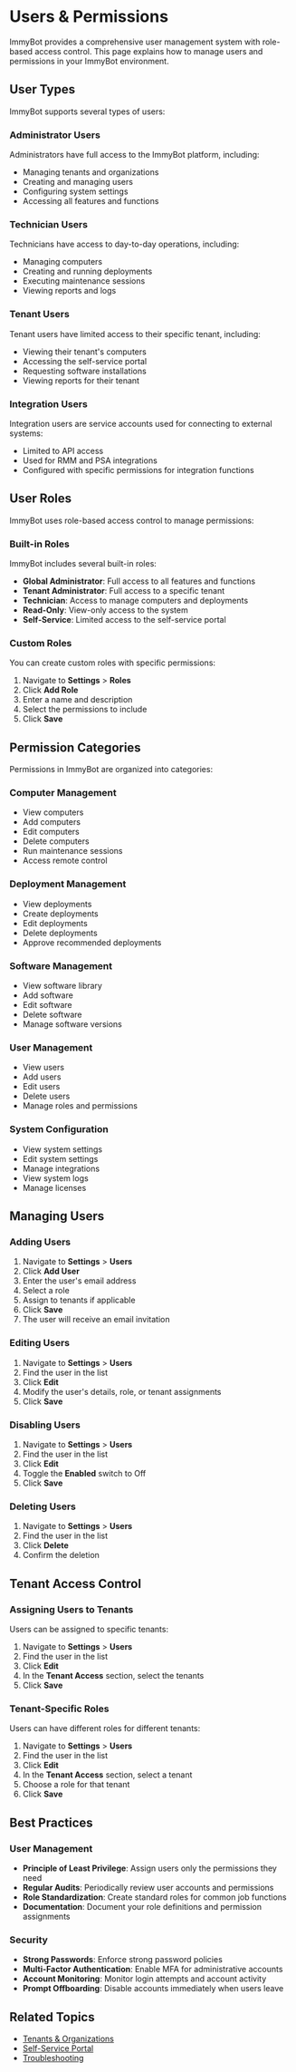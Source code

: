 # Users & Permissions

ImmyBot provides a comprehensive user management system with role-based access control. This page explains how to manage users and permissions in your ImmyBot environment.

## User Types

ImmyBot supports several types of users:

### Administrator Users

Administrators have full access to the ImmyBot platform, including:
- Managing tenants and organizations
- Creating and managing users
- Configuring system settings
- Accessing all features and functions

### Technician Users

Technicians have access to day-to-day operations, including:
- Managing computers
- Creating and running deployments
- Executing maintenance sessions
- Viewing reports and logs

### Tenant Users

Tenant users have limited access to their specific tenant, including:
- Viewing their tenant's computers
- Accessing the self-service portal
- Requesting software installations
- Viewing reports for their tenant

### Integration Users

Integration users are service accounts used for connecting to external systems:
- Limited to API access
- Used for RMM and PSA integrations
- Configured with specific permissions for integration functions

## User Roles

ImmyBot uses role-based access control to manage permissions:

### Built-in Roles

ImmyBot includes several built-in roles:

- **Global Administrator**: Full access to all features and functions
- **Tenant Administrator**: Full access to a specific tenant
- **Technician**: Access to manage computers and deployments
- **Read-Only**: View-only access to the system
- **Self-Service**: Limited access to the self-service portal

### Custom Roles

You can create custom roles with specific permissions:

1. Navigate to **Settings** > **Roles**
2. Click **Add Role**
3. Enter a name and description
4. Select the permissions to include
5. Click **Save**

## Permission Categories

Permissions in ImmyBot are organized into categories:

### Computer Management

- View computers
- Add computers
- Edit computers
- Delete computers
- Run maintenance sessions
- Access remote control

### Deployment Management

- View deployments
- Create deployments
- Edit deployments
- Delete deployments
- Approve recommended deployments

### Software Management

- View software library
- Add software
- Edit software
- Delete software
- Manage software versions

### User Management

- View users
- Add users
- Edit users
- Delete users
- Manage roles and permissions

### System Configuration

- View system settings
- Edit system settings
- Manage integrations
- View system logs
- Manage licenses

## Managing Users

### Adding Users

1. Navigate to **Settings** > **Users**
2. Click **Add User**
3. Enter the user's email address
4. Select a role
5. Assign to tenants if applicable
6. Click **Save**
7. The user will receive an email invitation

### Editing Users

1. Navigate to **Settings** > **Users**
2. Find the user in the list
3. Click **Edit**
4. Modify the user's details, role, or tenant assignments
5. Click **Save**

### Disabling Users

1. Navigate to **Settings** > **Users**
2. Find the user in the list
3. Click **Edit**
4. Toggle the **Enabled** switch to Off
5. Click **Save**

### Deleting Users

1. Navigate to **Settings** > **Users**
2. Find the user in the list
3. Click **Delete**
4. Confirm the deletion

## Tenant Access Control

### Assigning Users to Tenants

Users can be assigned to specific tenants:

1. Navigate to **Settings** > **Users**
2. Find the user in the list
3. Click **Edit**
4. In the **Tenant Access** section, select the tenants
5. Click **Save**

### Tenant-Specific Roles

Users can have different roles for different tenants:

1. Navigate to **Settings** > **Users**
2. Find the user in the list
3. Click **Edit**
4. In the **Tenant Access** section, select a tenant
5. Choose a role for that tenant
6. Click **Save**

## Best Practices

### User Management

- **Principle of Least Privilege**: Assign users only the permissions they need
- **Regular Audits**: Periodically review user accounts and permissions
- **Role Standardization**: Create standard roles for common job functions
- **Documentation**: Document your role definitions and permission assignments

### Security

- **Strong Passwords**: Enforce strong password policies
- **Multi-Factor Authentication**: Enable MFA for administrative accounts
- **Account Monitoring**: Monitor login attempts and account activity
- **Prompt Offboarding**: Disable accounts immediately when users leave

## Related Topics

- [Tenants & Organizations](./tenants-organizations)
- [Self-Service Portal](./self-service-portal)
- [Troubleshooting](./troubleshooting)
